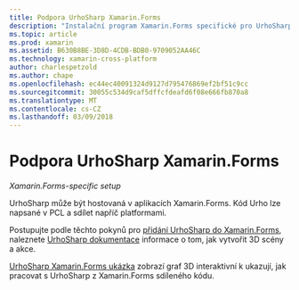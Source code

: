 ```yaml
---
title: Podpora UrhoSharp Xamarin.Forms
description: "Instalační program Xamarin.Forms specifické pro UrhoSharp."
ms.topic: article
ms.prod: xamarin
ms.assetid: B630B8BE-3D8D-4CDB-BDB0-9709052AA46C
ms.technology: xamarin-cross-platform
author: charlespetzold
ms.author: chape
ms.openlocfilehash: ec44ec40091324d9127d795476869ef2bf51c9cc
ms.sourcegitcommit: 30055c534d9caf5dffcfdeafd6f08e666fb870a8
ms.translationtype: MT
ms.contentlocale: cs-CZ
ms.lasthandoff: 03/09/2018
---
```

# <a name="urhosharp-xamarinforms-support"></a>Podpora UrhoSharp Xamarin.Forms

_Xamarin.Forms-specific setup_

UrhoSharp může být hostovaná v aplikacích Xamarin.Forms. Kód Urho lze napsané v PCL a sdílet napříč platformami.

Postupujte podle těchto pokynů pro [přidání UrhoSharp do Xamarin.Forms](~/xamarin-forms/user-interface/graphics/urhosharp.md), naleznete [UrhoSharp dokumentace](~/graphics-games/urhosharp/using.md) informace o tom, jak vytvořit 3D scény a akce.

[UrhoSharp Xamarin.Forms ukázka](https://github.com/xamarin/urho-samples/tree/master/FormsSample) zobrazí graf 3D interaktivní k ukazují, jak pracovat s UrhoSharp z Xamarin.Forms sdíleného kódu.

